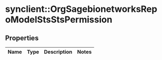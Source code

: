 # synclient::OrgSagebionetworksRepoModelStsStsPermission


## Properties
Name | Type | Description | Notes
------------ | ------------- | ------------- | -------------


